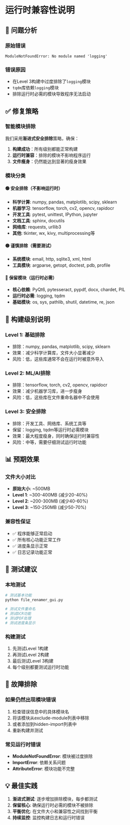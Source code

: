 # 运行时兼容性说明

## 🚨 问题分析

### 原始错误
```
ModuleNotFoundError: No module named 'logging'
```

### 错误原因
- 在Level 3构建中过度排除了`logging`模块
- `tqdm`库依赖`logging`模块
- 排除运行时必需的模块导致程序无法启动

## ✅ 修复策略

### 智能模块排除
我们采用**渐进式安全排除**策略，确保：
1. **构建成功**：所有级别都能正常构建
2. **运行时兼容**：排除的模块不影响程序运行
3. **文件瘦身**：仍然能达到显著的瘦身效果

### 模块分类

#### 🟢 安全排除（不影响运行时）
- **科学计算**: numpy, pandas, matplotlib, scipy, sklearn
- **机器学习**: tensorflow, torch, cv2, opencv, rapidocr
- **开发工具**: pytest, unittest, IPython, jupyter
- **文档工具**: sphinx, docutils
- **网络库**: requests, urllib3
- **其他**: tkinter, wx, kivy, multiprocessing等

#### 🟡 谨慎排除（需要测试）
- **系统模块**: email, http, sqlite3, xml, html
- **工具模块**: argparse, getopt, doctest, pdb, profile

#### 🔴 保留模块（运行时必需）
- **核心依赖**: PyQt6, pytesseract, pypdf, docx, chardet, PIL
- **运行时必需**: logging, tqdm
- **基础模块**: os, sys, pathlib, shutil, datetime, re, json

## 🔧 构建级别说明

### Level 1: 基础排除
- 排除：numpy, pandas, matplotlib, scipy, sklearn
- 效果：减少科学计算库，文件大小显著减少
- 风险：低，这些库通常不会在运行时被意外导入

### Level 2: ML/AI排除
- 排除：tensorflow, torch, cv2, opencv, rapidocr
- 效果：减少机器学习库，进一步瘦身
- 风险：低，这些库在文件重命名器中不会使用

### Level 3: 安全排除
- 排除：开发工具、网络库、系统工具等
- 保留：logging, tqdm等运行时必需模块
- 效果：最大程度瘦身，同时确保运行时兼容性
- 风险：中等，需要仔细测试运行时功能

## 📊 预期效果

### 文件大小对比
- **原始大小**: ~500MB
- **Level 1**: ~300-400MB (减少20-40%)
- **Level 2**: ~200-300MB (减少40-60%)
- **Level 3**: ~150-250MB (减少50-70%)

### 兼容性保证
- ✅ 程序能够正常启动
- ✅ 所有核心功能正常工作
- ✅ 进度条显示正常
- ✅ 日志记录功能正常

## 🧪 测试建议

### 本地测试
```bash
# 测试基本功能
python file_renamer_gui.py

# 测试文件重命名
# 测试OCR功能
# 测试PDF处理
# 测试进度条显示
```

### 构建测试
1. 先测试Level 1构建
2. 再测试Level 2构建
3. 最后测试Level 3构建
4. 每个级别都要测试运行时功能

## 🐛 故障排除

### 如果仍然出现模块错误
1. 检查错误信息中的具体模块名
2. 将该模块从exclude-module列表中移除
3. 或者添加到hidden-import列表中
4. 重新构建并测试

### 常见运行时错误
- **ModuleNotFoundError**: 模块被过度排除
- **ImportError**: 依赖关系问题
- **AttributeError**: 模块功能不完整

## 💡 最佳实践

1. **渐进式测试**: 逐步增加排除模块，每步都测试
2. **保留核心**: 确保运行时必需的模块不被排除
3. **平衡优化**: 在文件大小和兼容性之间找到平衡
4. **持续监控**: 监控构建日志和运行时错误
